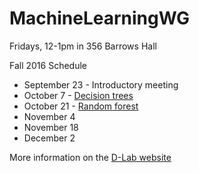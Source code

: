# MachineLearningWG

Fridays, 12-1pm in 356 Barrows Hall

Fall 2016 Schedule

* September 23 - Introductory meeting
* October 7 - [Decision trees](https://github.com/dlab-berkeley/MachineLearningWG/tree/master/MLWG_Fall2016/oct13_decisionTrees)
* October 21 - [Random forest](https://github.com/dlab-berkeley/MachineLearningWG/tree/master/MLWG_Fall2016/oct21_randomForests)
* November 4
* November 18
* December 2

More information on the [D-Lab website](http://dlab.berkeley.edu/working-groups/machine-learning-working-group)
